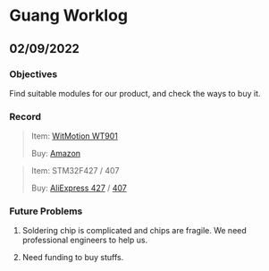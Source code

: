 # Guang Worklog

## 02/09/2022

### Objectives

Find suitable modules for our product, and check the ways to buy it.

### Record

> Item: [WitMotion WT901](https://www.wit-motion.com/gyroscope-module/Witmotion-wt901-ttl-i2c.html)
> 
> Buy: [Amazon](https://www.amazon.com/Accelerometer-Acceleration-Gyroscope-Electronic-Magnetometer/dp/B07GBRTB5K/)

> Item: STM32F427 / 407
> 
> Buy: [AliExpress 427](https://www.aliexpress.com/premium/stm32f427.html) / [407](https://www.aliexpress.com/premium/stm32f407.html)

### Future Problems

1. Soldering chip is complicated and chips are fragile. We need professional engineers to help us.

2. Need funding to buy stuffs.
